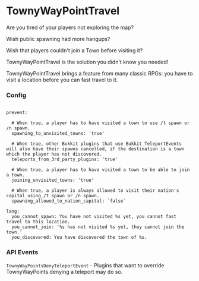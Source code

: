# TownyWayPointTravel

Are you tired of your players not exploring the map? 

Wish public spawning had more hangups?

Wish that players couldn't join a Town before visiting it? 

TownyWayPointTravel is the solution you didn't know you needed!

TownyWayPointTravel brings a feature from many classic RPGs: you have to visit a location before you can fast travel to it.

### Config
```

prevent:
  
  # When true, a player has to have visited a town to use /t spawn or /n spawn.
  spawning_to_unvisited_towns: 'true'
  
  # When true, other Bukkit plugins that use Bukkit TeleportEvents will also have their spawns cancelled, if the destination is a town which the player has not discovered.
  teleports_from_3rd_party_plugins: 'true'
  
  # When true, a player has to have visited a town to be able to join a town.
  joining_unvisited_towns: 'true'
  
  # When true, a player is always allowed to visit their nation's capital using /t spawn or /n spawn.
  spawning_allowed_to_nation_capital: `false`
  
lang:
  you_cannot_spawn: You have not visited %s yet, you cannot fast travel to this location.
  you_cannot_join: '%s has not visited %s yet, they cannot join the town.'
  you_discovered: You have discovered the town of %s.
```

### API Events
`TownyWayPointsDenyTeleportEvent` - Plugins that want to override TownyWayPoints denying a teleport may do so.
